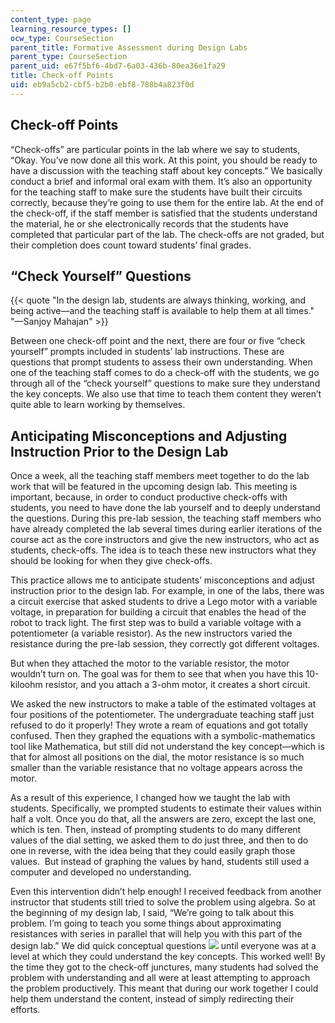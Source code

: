 ```yaml
---
content_type: page
learning_resource_types: []
ocw_type: CourseSection
parent_title: Formative Assessment during Design Labs
parent_type: CourseSection
parent_uid: e67f5bf6-4bd7-6a03-436b-80ea36e1fa29
title: Check-off Points
uid: eb9a5cb2-cbf5-b2b0-ebf8-788b4a823f0d
---
```


Check-off Points
----------------

“Check-offs” are particular points in the lab where we say to students, “Okay. You’ve now done all this work. At this point, you should be ready to have a discussion with the teaching staff about key concepts.” We basically conduct a brief and informal oral exam with them. It’s also an opportunity for the teaching staff to make sure the students have built their circuits correctly, because they’re going to use them for the entire lab. At the end of the check-off, if the staff member is satisfied that the students understand the material, he or she electronically records that the students have completed that particular part of the lab. The check-offs are not graded, but their completion does count toward students’ final grades.

“Check Yourself” Questions
--------------------------

{{< quote "In the design lab, students are always thinking, working, and being active—and the teaching staff is available to help them at all times." "—Sanjoy Mahajan" >}}

Between one check-off point and the next, there are four or five “check yourself” prompts included in students’ lab instructions. These are questions that prompt students to assess their own understanding. When one of the teaching staff comes to do a check-off with the students, we go through all of the “check yourself” questions to make sure they understand the key concepts. We also use that time to teach them content they weren’t quite able to learn working by themselves.

Anticipating Misconceptions and Adjusting Instruction Prior to the Design Lab
-----------------------------------------------------------------------------

Once a week, all the teaching staff members meet together to do the lab work that will be featured in the upcoming design lab. This meeting is important, because, in order to conduct productive check-offs with students, you need to have done the lab yourself and to deeply understand the questions. During this pre-lab session, the teaching staff members who have already completed the lab several times during earlier iterations of the course act as the core instructors and give the new instructors, who act as students, check-offs. The idea is to teach these new instructors what they should be looking for when they give check-offs.

This practice allows me to anticipate students’ misconceptions and adjust instruction prior to the design lab. For example, in one of the labs, there was a circuit exercise that asked students to drive a Lego motor with a variable voltage, in preparation for building a circuit that enables the head of the robot to track light. The first step was to build a variable voltage with a potentiometer (a variable resistor). As the new instructors varied the resistance during the pre-lab session, they correctly got different voltages. 

But when they attached the motor to the variable resistor, the motor wouldn’t turn on. The goal was for them to see that when you have this 10-kiloohm resistor, and you attach a 3-ohm motor, it creates a short circuit.

We asked the new instructors to make a table of the estimated voltages at four positions of the potentiometer. The undergraduate teaching staff just refused to do it properly! They wrote a ream of equations and got totally confused. Then they graphed the equations with a symbolic-mathematics tool like Mathematica, but still did not understand the key concept—which is that for almost all positions on the dial, the motor resistance is so much smaller than the variable resistance that no voltage appears across the motor.

As a result of this experience, I changed how we taught the lab with students. Specifically, we prompted students to estimate their values within half a volt. Once you do that, all the answers are zero, except the last one, which is ten. Then, instead of prompting students to do many different values of the dial setting, we asked them to do just three, and then to do one in reverse, with the idea being that they could easily graph those values.  But instead of graphing the values by hand, students still used a computer and developed no understanding.

Even this intervention didn’t help enough! I received feedback from another instructor that students still tried to solve the problem using algebra. So at the beginning of my design lab, I said, “We’re going to talk about this problem. I’m going to teach you some things about approximating resistances with series in parallel that will help you with this part of the design lab.” We did quick conceptual questions ![](/images/educator/icon-question-conq.png) until everyone was at a level at which they could understand the key concepts. This worked well! By the time they got to the check-off junctures, many students had solved the problem with understanding and all were at least attempting to approach the problem productively. This meant that during our work together I could help them understand the content, instead of simply redirecting their efforts.